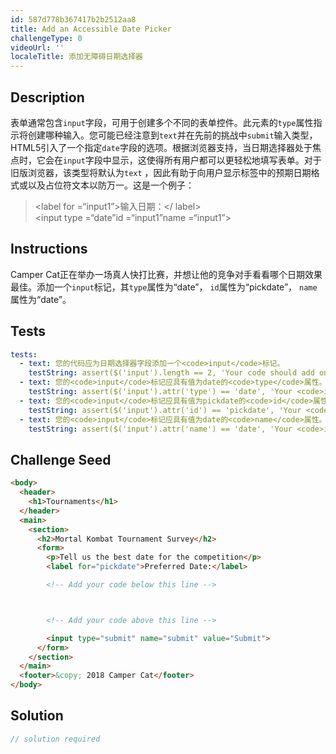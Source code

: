 ```yaml
---
id: 587d778b367417b2b2512aa8
title: Add an Accessible Date Picker
challengeType: 0
videoUrl: ''
localeTitle: 添加无障碍日期选择器
---
```


## Description
<section id="description">表单通常包含<code>input</code>字段，可用于创建多个不同的表单控件。此元素的<code>type</code>属性指示将创建哪种输入。您可能已经注意到<code>text</code>并在先前的挑战中<code>submit</code>输入类型，HTML5引入了一个指定<code>date</code>字段的选项。根据浏览器支持，当日期选择器处于焦点时，它会在<code>input</code>字段中显示，这使得所有用户都可以更轻松地填写表单。对于旧版浏览器，该类型将默认为<code>text</code> ，因此有助于向用户显示标签中的预期日期格式或以及占位符文本以防万一。这是一个例子： <blockquote> &lt;label for =“input1”&gt;输入日期：&lt;/ label&gt; <br> &lt;input type =“date”id =“input1”name =“input1”&gt; <br></blockquote></section>

## Instructions
<section id="instructions"> Camper Cat正在举办一场真人快打比赛，并想让他的竞争对手看看哪个日期效果最佳。添加一个<code>input</code>标记，其<code>type</code>属性为“date”， <code>id</code>属性为“pickdate”， <code>name</code>属性为“date”。 </section>

## Tests
<section id='tests'>

```yml
tests:
  - text: 您的代码应为日期选择器字段添加一个<code>input</code>标记。
    testString: assert($('input').length == 2, 'Your code should add one <code>input</code> tag for the date selector field.');
  - text: 您的<code>input</code>标记应具有值为date的<code>type</code>属性。
    testString: assert($('input').attr('type') == 'date', 'Your <code>input</code> tag should have a <code>type</code> attribute with a value of date.');
  - text: 您的<code>input</code>标记应具有值为pickdate的<code>id</code>属性。
    testString: assert($('input').attr('id') == 'pickdate', 'Your <code>input</code> tag should have an <code>id</code> attribute with a value of pickdate.');
  - text: 您的<code>input</code>标记应具有值为date的<code>name</code>属性。
    testString: assert($('input').attr('name') == 'date', 'Your <code>input</code> tag should have a <code>name</code> attribute with a value of date.');

```

</section>

## Challenge Seed
<section id='challengeSeed'>

<div id='html-seed'>

```html
<body>
  <header>
    <h1>Tournaments</h1>
  </header>
  <main>
    <section>
      <h2>Mortal Kombat Tournament Survey</h2>
      <form>
        <p>Tell us the best date for the competition</p>
        <label for="pickdate">Preferred Date:</label>

        <!-- Add your code below this line -->



        <!-- Add your code above this line -->

        <input type="submit" name="submit" value="Submit">
      </form>
    </section>
  </main>
  <footer>&copy; 2018 Camper Cat</footer>
</body>

```

</div>



</section>

## Solution
<section id='solution'>

```js
// solution required
```
</section>
